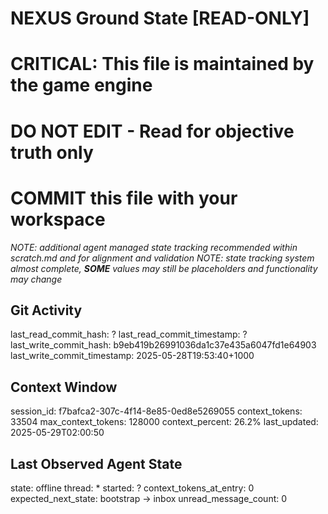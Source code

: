 # NEXUS Ground State [READ-ONLY]
# CRITICAL: This file is maintained by the game engine
# DO NOT EDIT - Read for objective truth only
# COMMIT this file with your workspace
*NOTE: additional agent managed state tracking recommended within scratch.md and for alignment and validation*
*NOTE: state tracking system almost complete, **SOME** values may still be placeholders and functionality may change*

## Git Activity
last_read_commit_hash: ?
last_read_commit_timestamp: ?
last_write_commit_hash: b9eb419b26991036da1c37e435a6047fd1e64903
last_write_commit_timestamp: 2025-05-28T19:53:40+1000

## Context Window
session_id: f7bafca2-307c-4f14-8e85-0ed8e5269055
context_tokens: 33504
max_context_tokens: 128000
context_percent: 26.2%
last_updated: 2025-05-29T02:00:50

## Last Observed Agent State
state: offline
thread: *
started: ?
context_tokens_at_entry: 0
expected_next_state: bootstrap -> inbox
unread_message_count: 0
